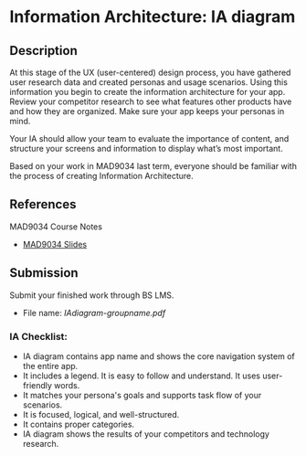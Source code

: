 # Information Architecture: IA diagram 

## Description

At this stage of the UX (user-centered) design process, you have gathered user research data and created personas and usage scenarios. Using this information you begin to create the information architecture for your app. Review your competitor research to see what features other products have and how they are organized. Make sure your app keeps your personas in mind.

Your IA should allow your team to evaluate the importance of content, and structure your screens and information to display what’s most important.

Based on your work in MAD9034 last term, everyone should be familiar with the process of creating Information Architecture.

## References
MAD9034 Course Notes
- [MAD9034 Slides](https://goo.gl/JKcRx7)

## Submission

Submit your finished work through BS LMS.
- File name: _IAdiagram-groupname.pdf_

### IA Checklist: 

* IA diagram contains app name and shows the core navigation system of the entire app.
* It includes a legend. It is easy to follow and understand. It uses user-friendly words.
* It matches your persona's goals and supports task flow of your scenarios.
* It is focused, logical, and well-structured. 
* It contains proper categories.
* IA diagram shows the results of your competitors and technology research.